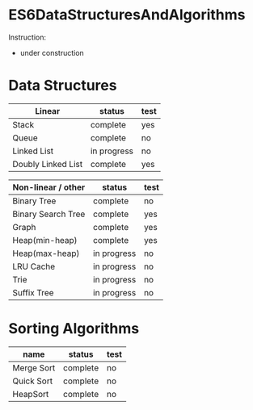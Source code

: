 # ES6DataStructuresAndAlgorithms

Instruction:

- under construction

# Data Structures

Linear             | status      | test
------------------ | ----------- | ----
Stack              | complete    | yes
Queue              | complete    | no
Linked List        | in progress | no
Doubly Linked List | complete    | yes

Non-linear / other | status      | test
------------------ | ----------- | ----
Binary Tree        | complete    | no
Binary Search Tree | complete    | yes
Graph              | complete    | yes
Heap(min-heap)     | complete    | yes
Heap(max-heap)     | in progress | no
LRU Cache          | in progress | no
Trie               | in progress | no
Suffix Tree        | in progress | no

# Sorting Algorithms

name       | status   | test
---------- | -------- | ----
Merge Sort | complete | no
Quick Sort | complete | no
HeapSort   | complete | no
